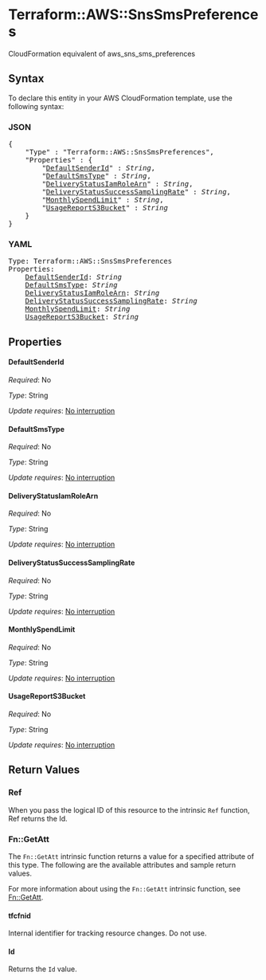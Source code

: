 # Terraform::AWS::SnsSmsPreferences

CloudFormation equivalent of aws_sns_sms_preferences

## Syntax

To declare this entity in your AWS CloudFormation template, use the following syntax:

### JSON

<pre>
{
    "Type" : "Terraform::AWS::SnsSmsPreferences",
    "Properties" : {
        "<a href="#defaultsenderid" title="DefaultSenderId">DefaultSenderId</a>" : <i>String</i>,
        "<a href="#defaultsmstype" title="DefaultSmsType">DefaultSmsType</a>" : <i>String</i>,
        "<a href="#deliverystatusiamrolearn" title="DeliveryStatusIamRoleArn">DeliveryStatusIamRoleArn</a>" : <i>String</i>,
        "<a href="#deliverystatussuccesssamplingrate" title="DeliveryStatusSuccessSamplingRate">DeliveryStatusSuccessSamplingRate</a>" : <i>String</i>,
        "<a href="#monthlyspendlimit" title="MonthlySpendLimit">MonthlySpendLimit</a>" : <i>String</i>,
        "<a href="#usagereports3bucket" title="UsageReportS3Bucket">UsageReportS3Bucket</a>" : <i>String</i>
    }
}
</pre>

### YAML

<pre>
Type: Terraform::AWS::SnsSmsPreferences
Properties:
    <a href="#defaultsenderid" title="DefaultSenderId">DefaultSenderId</a>: <i>String</i>
    <a href="#defaultsmstype" title="DefaultSmsType">DefaultSmsType</a>: <i>String</i>
    <a href="#deliverystatusiamrolearn" title="DeliveryStatusIamRoleArn">DeliveryStatusIamRoleArn</a>: <i>String</i>
    <a href="#deliverystatussuccesssamplingrate" title="DeliveryStatusSuccessSamplingRate">DeliveryStatusSuccessSamplingRate</a>: <i>String</i>
    <a href="#monthlyspendlimit" title="MonthlySpendLimit">MonthlySpendLimit</a>: <i>String</i>
    <a href="#usagereports3bucket" title="UsageReportS3Bucket">UsageReportS3Bucket</a>: <i>String</i>
</pre>

## Properties

#### DefaultSenderId

_Required_: No

_Type_: String

_Update requires_: [No interruption](https://docs.aws.amazon.com/AWSCloudFormation/latest/UserGuide/using-cfn-updating-stacks-update-behaviors.html#update-no-interrupt)

#### DefaultSmsType

_Required_: No

_Type_: String

_Update requires_: [No interruption](https://docs.aws.amazon.com/AWSCloudFormation/latest/UserGuide/using-cfn-updating-stacks-update-behaviors.html#update-no-interrupt)

#### DeliveryStatusIamRoleArn

_Required_: No

_Type_: String

_Update requires_: [No interruption](https://docs.aws.amazon.com/AWSCloudFormation/latest/UserGuide/using-cfn-updating-stacks-update-behaviors.html#update-no-interrupt)

#### DeliveryStatusSuccessSamplingRate

_Required_: No

_Type_: String

_Update requires_: [No interruption](https://docs.aws.amazon.com/AWSCloudFormation/latest/UserGuide/using-cfn-updating-stacks-update-behaviors.html#update-no-interrupt)

#### MonthlySpendLimit

_Required_: No

_Type_: String

_Update requires_: [No interruption](https://docs.aws.amazon.com/AWSCloudFormation/latest/UserGuide/using-cfn-updating-stacks-update-behaviors.html#update-no-interrupt)

#### UsageReportS3Bucket

_Required_: No

_Type_: String

_Update requires_: [No interruption](https://docs.aws.amazon.com/AWSCloudFormation/latest/UserGuide/using-cfn-updating-stacks-update-behaviors.html#update-no-interrupt)

## Return Values

### Ref

When you pass the logical ID of this resource to the intrinsic `Ref` function, Ref returns the Id.

### Fn::GetAtt

The `Fn::GetAtt` intrinsic function returns a value for a specified attribute of this type. The following are the available attributes and sample return values.

For more information about using the `Fn::GetAtt` intrinsic function, see [Fn::GetAtt](https://docs.aws.amazon.com/AWSCloudFormation/latest/UserGuide/intrinsic-function-reference-getatt.html).

#### tfcfnid

Internal identifier for tracking resource changes. Do not use.

#### Id

Returns the <code>Id</code> value.

